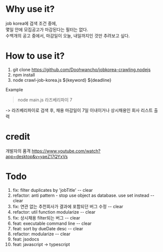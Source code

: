 # Why use it?
job korea에 검색 조건 중에,\
몇일 안에 모집공고가 마감된다는 필터는 없다.\
수백개의 공고 중에서, 마감일이 오늘, 내일까지인 것만 추려보고 싶다.


# How to use it?
1. git clone https://github.com/Doohwancho/jobkorea-crawling.nodejs
2. npm install
3. node crawl-job-korea.js ${keyword} ${deadline}

Example

> node main.js 라즈베리파이 7

-> 라즈베리파이로 검색 후, 채용 마감일이 7일 이내이거나 상시채용인 회사 리스트 출력

# credit
개발자의 품격
https://www.youtube.com/watch?app=desktop&v=yaeZ17QYxVs


# Todo
1. fix: filter duplicates by 'jobTitle' -- clear
2. refactor: anti pattern - stop use object as database. use set instead -- clear
3. fix: 연관 없는 추천회사가 결과에 포함되던 버그 수정 -- clear
4. refactor: util function modularize -- clear
5. fix: 상시채용 filter되는 버그 -- clear
6. feat: executable command line -- clear
7. feat: sort by dueDate desc -- clear
8. refactor: modularize -- clear
9. feat: jsodocs
10. feat: javascript -> typescript